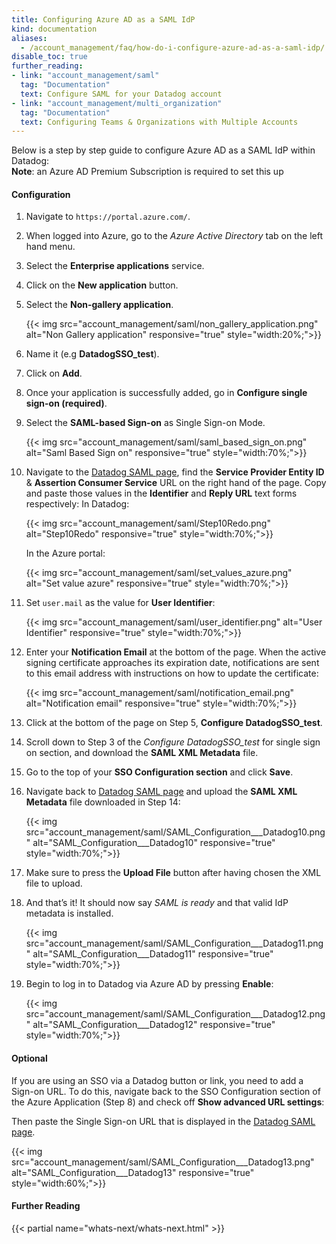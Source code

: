 ```yaml
---
title: Configuring Azure AD as a SAML IdP
kind: documentation
aliases:
  - /account_management/faq/how-do-i-configure-azure-ad-as-a-saml-idp/
disable_toc: true
further_reading:
- link: "account_management/saml"
  tag: "Documentation"
  text: Configure SAML for your Datadog account
- link: "account_management/multi_organization"
  tag: "Documentation"
  text: Configuring Teams & Organizations with Multiple Accounts
---
```


Below is a step by step guide to configure Azure AD as a SAML IdP within Datadog:  
**Note**: an Azure AD Premium Subscription is required to set this up

#### Configuration 

1. Navigate to `https://portal.azure.com/`.

2. When logged into Azure, go to the *Azure Active Directory* tab on the left hand menu.

3. Select the **Enterprise applications** service.

4. Click on the **New application** button.

5. Select the **Non-gallery application**.

    {{< img src="account_management/saml/non_gallery_application.png" alt="Non Gallery application" responsive="true" style="width:20%;">}}

6. Name it (e.g **DatadogSSO_test**).

7. Click on **Add**.

8. Once your application is successfully added, go in **Configure single sign-on (required)**.

9. Select the **SAML-based Sign-on** as Single Sign-on Mode.

    {{< img src="account_management/saml/saml_based_sign_on.png" alt="Saml Based Sign on" responsive="true" style="width:70%;">}}

10. Navigate to the [Datadog SAML page][1], find the **Service Provider Entity ID** & **Assertion Consumer Service** URL on the right hand of the page.  Copy and paste those values in the **Identifier** and **Reply URL** text forms respectively:
    In Datadog:

    {{< img src="account_management/saml/Step10Redo.png" alt="Step10Redo" responsive="true" style="width:70%;">}}

    In the Azure portal:

    {{< img src="account_management/saml/set_values_azure.png" alt="Set value azure" responsive="true" style="width:70%;">}}

11. Set `user.mail` as the value for **User Identifier**:

    {{< img src="account_management/saml/user_identifier.png" alt="User Identifier" responsive="true" style="width:70%;">}}

12. Enter your **Notification Email** at the bottom of the page. When the active signing certificate approaches its expiration date, notifications are sent to this email address with instructions on how to update the certificate:

    {{< img src="account_management/saml/notification_email.png" alt="Notification email" responsive="true" style="width:70%;">}}

13. Click at the bottom of the page on Step 5, **Configure DatadogSSO_test**.

14. Scroll down to Step 3 of the *Configure DatadogSSO_test* for single sign on section, and download the **SAML XML Metadata** file.

15. Go to the top of your **SSO Configuration section** and click **Save**.

16. Navigate back to [Datadog SAML page][1] and upload the **SAML XML Metadata** file downloaded in Step 14:

    {{< img src="account_management/saml/SAML_Configuration___Datadog10.png" alt="SAML_Configuration___Datadog10" responsive="true" style="width:70%;">}}

17. Make sure to press the **Upload File** button after having chosen the XML file to upload.

18. And that’s it! It should now say *SAML is ready* and that valid IdP metadata is installed.

    {{< img src="account_management/saml/SAML_Configuration___Datadog11.png" alt="SAML_Configuration___Datadog11" responsive="true" style="width:70%;">}}

19. Begin to log in to Datadog via Azure AD by pressing **Enable**:
    
    {{< img src="account_management/saml/SAML_Configuration___Datadog12.png" alt="SAML_Configuration___Datadog12" responsive="true" style="width:70%;">}}


#### Optional 

If you are using an SSO via a Datadog button or link, you need to add a Sign-on URL. To do this, navigate back to the SSO Configuration section of the Azure Application (Step 8) and check off **Show advanced URL settings**:

Then paste the Single Sign-on URL that is displayed in the [Datadog SAML page][1].

{{< img src="account_management/saml/SAML_Configuration___Datadog13.png" alt="SAML_Configuration___Datadog13" responsive="true" style="width:60%;">}}

[1]: https://app.datadoghq.com/saml/saml_setup
  
#### Further Reading

{{< partial name="whats-next/whats-next.html" >}}